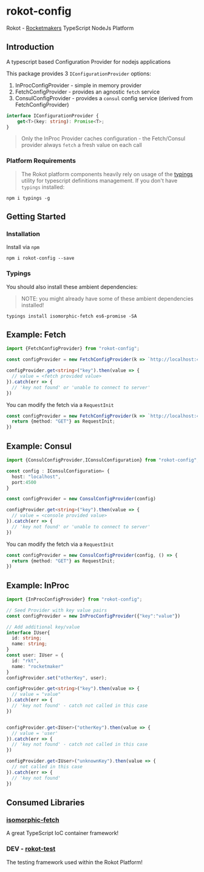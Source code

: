 # rokot-config

Rokot - [Rocketmakers](http://www.rocketmakers.com/) TypeScript NodeJs Platform

## Introduction

A typescript based Configuration Provider for nodejs applications

This package provides 3 `IConfigurationProvider` options:

1. InProcConfigProvider - simple in memory provider
2. FetchConfigProvider - provides an agnostic `fetch` service
3. ConsulConfigProvider - provides a `consul` config service (derived from FetchConfigProvider)

```typescript
interface IConfigurationProvider {
    get<T>(key: string): Promise<T>;
}
```

> Only the InProc Provider caches configuration - the Fetch/Consul provider always `fetch` a fresh value on each call

### Platform Requirements
>The Rokot platform components heavily rely on usage of the [typings](https://github.com/typings/typings) utility for typescript definitions management.
If you don't have `typings` installed:
```
npm i typings -g
```

## Getting Started

### Installation
Install via `npm`
```
npm i rokot-config --save
```

### Typings

You should also install these ambient dependencies:
>NOTE: you might already have some of these ambient dependencies installed!

```
typings install isomorphic-fetch es6-promise -SA
```

## Example: Fetch

```typescript
import {FetchConfigProvider} from "rokot-config";

const configProvider = new FetchConfigProvider(k => `http://localhost:4400/key/${k}`)

configProvider.get<string>("key").then(value => {
  // value = <fetch provided value>
}).catch(err => {
  // 'key not found' or 'unable to connect to server'
})
```

You can modify the fetch via a `RequestInit`

```typescript
const configProvider = new FetchConfigProvider(k => `http://localhost:4400/key/${k}`, () => {
  return {method: "GET"} as RequestInit;
})
```

## Example: Consul

```typescript
import {ConsulConfigProvider,IConsulConfiguration} from "rokot-config";

const config : IConsulConfiguration= {
  host: "localhost",
  port:4500
}

const configProvider = new ConsulConfigProvider(config)

configProvider.get<string>("key").then(value => {
  // value = <console provided value>
}).catch(err => {
  // 'key not found' or 'unable to connect to server'
})
```

You can modify the fetch via a `RequestInit`

```typescript
const configProvider = new ConsulConfigProvider(config, () => {
  return {method: "GET"} as RequestInit;
})
```

## Example: InProc

```typescript
import {InProcConfigProvider} from "rokot-config";

// Seed Provider with key value pairs
const configProvider = new InProcConfigProvider({"key":"value"})

// Add additional key/value
interface IUser{
  id: string;
  name: string;
}
const user: IUser = {
  id: "rkt",
  name: "rocketmaker"
}
configProvider.set("otherKey", user);

configProvider.get<string>("key").then(value => {
  // value = "value"
}).catch(err => {
  // 'key not found' - catch not called in this case
})


configProvider.get<IUser>("otherKey").then(value => {
  // value = 'user'
}).catch(err => {
  // 'key not found' - catch not called in this case
})

configProvider.get<IUser>("unknownKey").then(value => {
  // not called in this case
}).catch(err => {
  // 'key not found'
})
```

## Consumed Libraries

### [isomorphic-fetch](https://github.com/matthew-andrews/isomorphic-fetch)
A great TypeScript IoC container framework!

### DEV - [rokot-test](https://github.com/Rocketmakers/rokot-test)
The testing framework used within the Rokot Platform!

